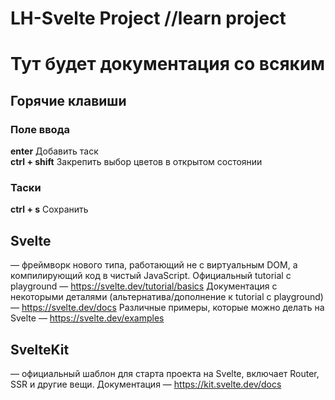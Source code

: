 # LH-Svelte Project //learn project

# Тут будет документация со всяким
## Горячие клавиши
### Поле ввода
**enter** Добавить таск  
**ctrl + shift** Закрепить выбор цветов в открытом состоянии
### Таски
**ctrl + s** Сохранить

## Svelte
— фреймворк нового типа, работающий не с виртуальным DOM, а компилирующий код в чистый JavaScript.
Официальный tutorial c playground — https://svelte.dev/tutorial/basics
Документация с некоторыми деталями (альтернатива/дополнение к tutorial c playground) — https://svelte.dev/docs
Различные примеры, которые можно делать на Svelte — https://svelte.dev/examples

## SvelteKit
— официальный шаблон для старта проекта на Svelte, включает Router, SSR и другие вещи.
Документация — https://kit.svelte.dev/docs
